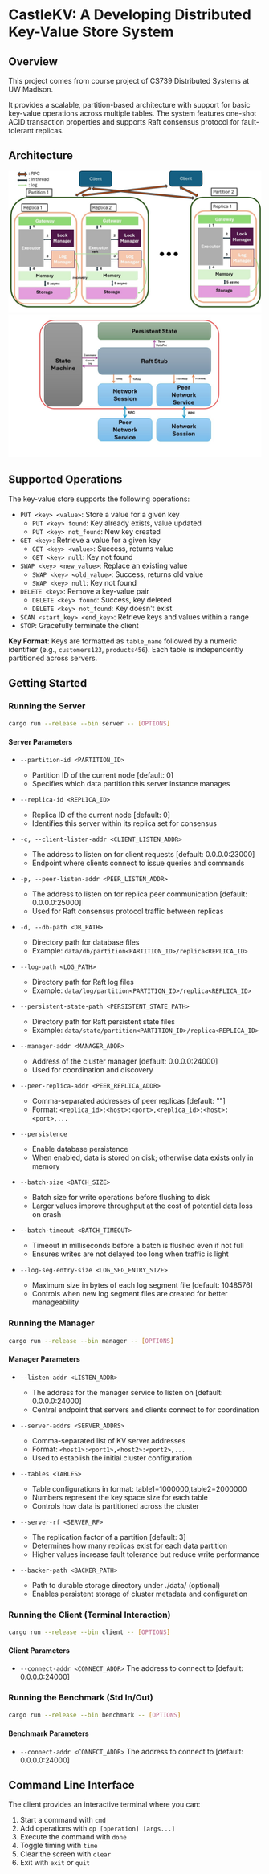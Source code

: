 # CastleKV: A Developing Distributed Key-Value Store System

## Overview

This project comes from course project of CS739 Distributed Systems at UW Madison. 

It provides a scalable, partition-based architecture with support for basic key-value operations across multiple tables. The system features one-shot ACID transaction properties and supports Raft consensus protocol for fault-tolerant replicas.

## Architecture

![architecture](fig/architecture.jpg)
![raft](fig/Raft.jpg)

## Supported Operations

The key-value store supports the following operations:

- `PUT <key> <value>`: Store a value for a given key
  - `PUT <key> found`: Key already exists, value updated
  - `PUT <key> not_found`: New key created
- `GET <key>`: Retrieve a value for a given key
  - `GET <key> <value>`: Success, returns value
  - `GET <key> null`: Key not found
- `SWAP <key> <new_value>`: Replace an existing value
  - `SWAP <key> <old_value>`: Success, returns old value
  - `SWAP <key> null`: Key not found
- `DELETE <key>`: Remove a key-value pair
  - `DELETE <key> found`: Success, key deleted
  - `DELETE <key> not_found`: Key doesn't exist
- `SCAN <start_key> <end_key>`: Retrieve keys and values within a range
- `STOP`: Gracefully terminate the client

**Key Format**: Keys are formatted as `table_name` followed by a numeric identifier (e.g., `customers123`, `products456`). Each table is independently partitioned across servers.

## Getting Started

### Running the Server

```bash
cargo run --release --bin server -- [OPTIONS]
```

#### Server Parameters

- `--partition-id <PARTITION_ID>`
  - Partition ID of the current node [default: 0]
  - Specifies which data partition this server instance manages

- `--replica-id <REPLICA_ID>`
  - Replica ID of the current node [default: 0]
  - Identifies this server within its replica set for consensus

- `-c, --client-listen-addr <CLIENT_LISTEN_ADDR>`
  - The address to listen on for client requests [default: 0.0.0.0:23000]
  - Endpoint where clients connect to issue queries and commands

- `-p, --peer-listen-addr <PEER_LISTEN_ADDR>`
  - The address to listen on for replica peer communication [default: 0.0.0.0:25000]
  - Used for Raft consensus protocol traffic between replicas

- `-d, --db-path <DB_PATH>`
  - Directory path for database files
  - Example: `data/db/partition<PARTITION_ID>/replica<REPLICA_ID>`

- `--log-path <LOG_PATH>`
  - Directory path for Raft log files
  - Example: `data/log/partition<PARTITION_ID>/replica<REPLICA_ID>`

- `--persistent-state-path <PERSISTENT_STATE_PATH>`
  - Directory path for Raft persistent state files
  - Example: `data/state/partition<PARTITION_ID>/replica<REPLICA_ID>`

- `--manager-addr <MANAGER_ADDR>`
  - Address of the cluster manager [default: 0.0.0.0:24000]
  - Used for coordination and discovery

- `--peer-replica-addr <PEER_REPLICA_ADDR>`
  - Comma-separated addresses of peer replicas [default: ""]
  - Format: `<replica_id>:<host>:<port>,<replica_id>:<host>:<port>,...`

- `--persistence`
  - Enable database persistence
  - When enabled, data is stored on disk; otherwise data exists only in memory

- `--batch-size <BATCH_SIZE>`
  - Batch size for write operations before flushing to disk
  - Larger values improve throughput at the cost of potential data loss on crash

- `--batch-timeout <BATCH_TIMEOUT>`
  - Timeout in milliseconds before a batch is flushed even if not full
  - Ensures writes are not delayed too long when traffic is light

- `--log-seg-entry-size <LOG_SEG_ENTRY_SIZE>`
  - Maximum size in bytes of each log segment file [default: 1048576]
  - Controls when new log segment files are created for better manageability

### Running the Manager

```bash
cargo run --release --bin manager -- [OPTIONS]
```

#### Manager Parameters

- `--listen-addr <LISTEN_ADDR>`
  - The address for the manager service to listen on [default: 0.0.0.0:24000]
  - Central endpoint that servers and clients connect to for coordination

- `--server-addrs <SERVER_ADDRS>`
  - Comma-separated list of KV server addresses
  - Format: `<host1>:<port1>,<host2>:<port2>,...`
  - Used to establish the initial cluster configuration

- `--tables <TABLES>`
  - Table configurations in format: table1=1000000,table2=2000000
  - Numbers represent the key space size for each table
  - Controls how data is partitioned across the cluster

- `--server-rf <SERVER_RF>`
  - The replication factor of a partition [default: 3]
  - Determines how many replicas exist for each data partition
  - Higher values increase fault tolerance but reduce write performance

- `--backer-path <BACKER_PATH>`
  - Path to durable storage directory under ./data/ (optional)
  - Enables persistent storage of cluster metadata and configuration

### Running the Client (Terminal Interaction)

```bash
cargo run --release --bin client -- [OPTIONS]
```

#### Client Parameters

- `--connect-addr <CONNECT_ADDR>`  The address to connect to [default: 0.0.0.0:24000]

### Running the Benchmark (Std In/Out)

```bash
cargo run --release --bin benchmark -- [OPTIONS]
```

#### Benchmark Parameters

- `--connect-addr <CONNECT_ADDR>`  The address to connect to [default: 0.0.0.0:24000]

## Command Line Interface

The client provides an interactive terminal where you can:

1. Start a command with `cmd`
2. Add operations with `op [operation] [args...]`
3. Execute the command with `done`
4. Toggle timing with `time`
5. Clear the screen with `clear`
6. Exit with `exit` or `quit`
